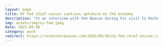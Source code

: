 ```yaml
---
layout: page
title: NY Fed chief voices cautious optimism on the economy
description: "In an interview with the Beacon during his visit to Rochester Monday, New York Federal Reserve Bank president and CEO John Williams discussed tariffs, artificial intelligence and other issues."
img: assets/img/ny-fed.jpeg
date: 2025-09-30
category: work
redirect: https://rochesterbeacon.com/2025/09/30/ny-fed-chief-voices-cautious-optimism-on-the-economy/
---
```

